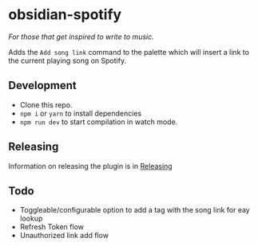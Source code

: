 # obsidian-spotify

*For those that get inspired to write to music.*

Adds the `Add song link` command to the palette which will insert a link to the current playing song on Spotify. 

## Development

- Clone this repo.
- `npm i` or `yarn` to install dependencies
- `npm run dev` to start compilation in watch mode.

## Releasing

Information on releasing the plugin is in [Releasing](./Releasing.md)

## Todo

- Toggleable/configurable option to add a tag with the song link for eay lookup
- Refresh Token flow
- Unauthorized link add flow
